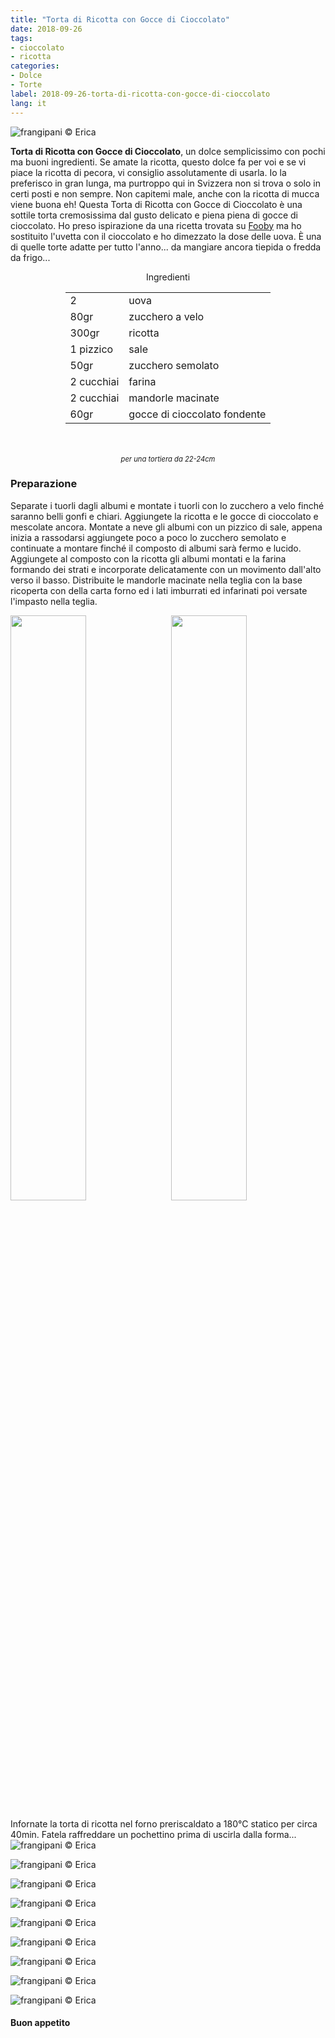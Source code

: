 ```yaml
---
title: "Torta di Ricotta con Gocce di Cioccolato"
date: 2018-09-26
tags:
- cioccolato
- ricotta
categories:
- Dolce
- Torte
label: 2018-09-26-torta-di-ricotta-con-gocce-di-cioccolato
lang: it 
---
```

![](header.jpg "frangipani © Erica")

**Torta di Ricotta con Gocce di Cioccolato**, un dolce semplicissimo con pochi ma buoni ingredienti. Se amate la ricotta, questo dolce fa per voi e se vi piace la ricotta di pecora, vi consiglio assolutamente di usarla. Io la preferisco in gran lunga, ma purtroppo qui in Svizzera non si trova o solo in certi posti e non sempre. Non capitemi male, anche con la ricotta di mucca viene buona eh! Questa Torta di Ricotta con Gocce di Cioccolato è una sottile torta cremosissima dal gusto delicato e piena piena di gocce di cioccolato. Ho preso ispirazione da una ricetta trovata su <a href="https://fooby.ch/it/ricette/16671/budino-di-ricotta--torta-alla-ricotta-?startAuto1=0" target="_blank">Fooby</a> ma ho sostituito l'uvetta con il cioccolato e ho dimezzato la dose delle uova. È una di quelle torte adatte per tutto l'anno... da mangiare ancora tiepida o fredda da frigo...

<div id="wrapper" style="text-align: center">
  <div id="yourdiv" style="display: inline-block;">
    <div class="ingredients" itemscope itemtype="http://schema.org/Recipe">
      <span itemprop="name" style="display:none;">Torta di Ricotta con Gocce di Cioccolato</span>
      <span itemprop="recipeCategory" style="display:none;">Dolce</span>
      <img itemprop="image" style="display:none;" class="ignore-gallery-item" src="header.jpeg"/>
      <span itemprop="author" style="display:none;">Erica Raiano</span>
      <span itemprop="description" style="display:none;">Torta di Ricotta con Gocce di Cioccolato, un dolce semplicissimo con pochi ma buoni ingredienti.</span>
      <div class="ingredients-title">Ingredienti</div>
      <table>
        <tbody>
          </tr>
          <tr itemprop="recipeIngredient">
            <td>2</td>
            <td>uova</td>
          </tr>
          <tr itemprop="recipeIngredient">
            <td>80gr</td>
            <td>zucchero a velo</td>
          </tr>
          <tr itemprop="recipeIngredient">
            <td>300gr</td>
            <td>ricotta</td>
          </tr>
          <tr itemprop="recipeIngredient">
            <td>1 pizzico</td>
            <td>sale</td>
          </tr>
          <tr itemprop="recipeIngredient">
            <td>50gr</td>
            <td>zucchero semolato</td>
          </tr>
          <tr itemprop="recipeIngredient">
            <td>2 cucchiai</td>
            <td>farina</td>
          </tr>
          <tr itemprop="recipeIngredient">
            <td>2 cucchiai</td>
            <td>mandorle macinate</td>
          </tr>
          <tr itemprop="recipeIngredient">
            <td>60gr</td>
            <td>gocce di cioccolato fondente</td>
        </tbody>
      </table>
      <br></br>
      <i class="pull-right" style="font-size: 80%;">per una tortiera da 22-24cm</i>
    </div>
  </div>
</div>


<h3>
  <font color="grey">
    <i class="fa-solid fa-gears"></i>
  </font> Preparazione
</h3>

Separate i tuorli dagli albumi e montate i tuorli con lo zucchero a velo finché saranno belli gonfi e chiari. Aggiungete la ricotta e le gocce di cioccolato e mescolate ancora. Montate a neve gli albumi con un pizzico di sale, appena inizia a rassodarsi aggiungete poco a poco lo zucchero semolato e continuate a montare finché il composto di albumi sarà fermo e lucido. Aggiungete al composto con la ricotta gli albumi montati e la farina formando dei strati e incorporate delicatamente con un movimento dall'alto verso il basso. Distribuite le mandorle macinate nella teglia con la base ricoperta con della carta forno ed i lati imburrati ed infarinati poi versate l'impasto nella teglia.
<p>
  <div style="width: 100%; margin-bottom: 0">
    <img style="float: left; width: 49%; margin-right: 1%" src="impasto.jpg" alt="" title="frangipani © Erica" />
    <img style="float: left; width: 49%; margin-left: 1%" src="teglia.jpg" alt="" title="frangipani © Erica" />
    <div style="clear: both"></div>
  </div>
</p>

Infornate la torta di ricotta nel forno preriscaldato a 180°C statico per circa 40min. Fatela raffreddare un pochettino prima di uscirla dalla forma...
![](risultato1.jpg "frangipani © Erica")

![](risultato2.jpg "frangipani © Erica")

![](risultato3.jpg "frangipani © Erica")

![](risultato4.jpg "frangipani © Erica")

![](risultato5.jpg "frangipani © Erica")

![](risultato6.jpg "frangipani © Erica")

![](risultato7.jpg "frangipani © Erica")

![](risultato8.jpg "frangipani © Erica")

![](risultato9.jpg "frangipani © Erica")

<h4>Buon appetito
  <font color="red">
    <i class="fa-regular fa-face-smile"></i>
  </font>
</h4>